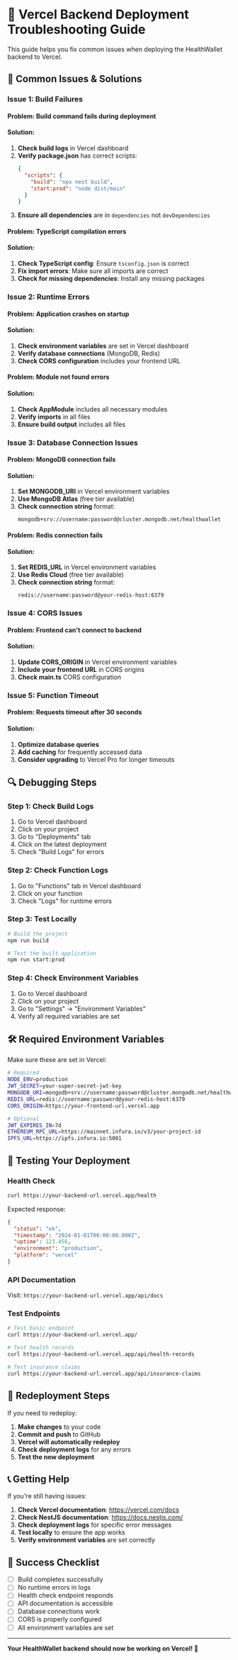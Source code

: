 # 🔧 Vercel Backend Deployment Troubleshooting Guide

This guide helps you fix common issues when deploying the HealthWallet backend to Vercel.

## 🚨 Common Issues & Solutions

### **Issue 1: Build Failures**

#### **Problem**: Build command fails during deployment
#### **Solution**:
1. **Check build logs** in Vercel dashboard
2. **Verify package.json** has correct scripts:
   ```json
   {
     "scripts": {
       "build": "npx nest build",
       "start:prod": "node dist/main"
     }
   }
   ```
3. **Ensure all dependencies** are in `dependencies` not `devDependencies`

#### **Problem**: TypeScript compilation errors
#### **Solution**:
1. **Check TypeScript config**: Ensure `tsconfig.json` is correct
2. **Fix import errors**: Make sure all imports are correct
3. **Check for missing dependencies**: Install any missing packages

### **Issue 2: Runtime Errors**

#### **Problem**: Application crashes on startup
#### **Solution**:
1. **Check environment variables** are set in Vercel dashboard
2. **Verify database connections** (MongoDB, Redis)
3. **Check CORS configuration** includes your frontend URL

#### **Problem**: Module not found errors
#### **Solution**:
1. **Check AppModule** includes all necessary modules
2. **Verify imports** in all files
3. **Ensure build output** includes all files

### **Issue 3: Database Connection Issues**

#### **Problem**: MongoDB connection fails
#### **Solution**:
1. **Set MONGODB_URI** in Vercel environment variables
2. **Use MongoDB Atlas** (free tier available)
3. **Check connection string** format:
   ```
   mongodb+srv://username:password@cluster.mongodb.net/healthwallet
   ```

#### **Problem**: Redis connection fails
#### **Solution**:
1. **Set REDIS_URL** in Vercel environment variables
2. **Use Redis Cloud** (free tier available)
3. **Check connection string** format:
   ```
   redis://username:password@your-redis-host:6379
   ```

### **Issue 4: CORS Issues**

#### **Problem**: Frontend can't connect to backend
#### **Solution**:
1. **Update CORS_ORIGIN** in Vercel environment variables
2. **Include your frontend URL** in CORS origins
3. **Check main.ts** CORS configuration

### **Issue 5: Function Timeout**

#### **Problem**: Requests timeout after 30 seconds
#### **Solution**:
1. **Optimize database queries**
2. **Add caching** for frequently accessed data
3. **Consider upgrading** to Vercel Pro for longer timeouts

## 🔍 Debugging Steps

### **Step 1: Check Build Logs**
1. Go to Vercel dashboard
2. Click on your project
3. Go to "Deployments" tab
4. Click on the latest deployment
5. Check "Build Logs" for errors

### **Step 2: Check Function Logs**
1. Go to "Functions" tab in Vercel dashboard
2. Click on your function
3. Check "Logs" for runtime errors

### **Step 3: Test Locally**
```bash
# Build the project
npm run build

# Test the built application
npm run start:prod
```

### **Step 4: Check Environment Variables**
1. Go to Vercel dashboard
2. Click on your project
3. Go to "Settings" → "Environment Variables"
4. Verify all required variables are set

## 🛠️ Required Environment Variables

Make sure these are set in Vercel:

```bash
# Required
NODE_ENV=production
JWT_SECRET=your-super-secret-jwt-key
MONGODB_URI=mongodb+srv://username:password@cluster.mongodb.net/healthwallet
REDIS_URL=redis://username:password@your-redis-host:6379
CORS_ORIGIN=https://your-frontend-url.vercel.app

# Optional
JWT_EXPIRES_IN=7d
ETHEREUM_RPC_URL=https://mainnet.infura.io/v3/your-project-id
IPFS_URL=https://ipfs.infura.io:5001
```

## 🧪 Testing Your Deployment

### **Health Check**
```bash
curl https://your-backend-url.vercel.app/health
```

Expected response:
```json
{
  "status": "ok",
  "timestamp": "2024-01-01T00:00:00.000Z",
  "uptime": 123.456,
  "environment": "production",
  "platform": "vercel"
}
```

### **API Documentation**
Visit: `https://your-backend-url.vercel.app/api/docs`

### **Test Endpoints**
```bash
# Test basic endpoint
curl https://your-backend-url.vercel.app/

# Test health records
curl https://your-backend-url.vercel.app/api/health-records

# Test insurance claims
curl https://your-backend-url.vercel.app/api/insurance-claims
```

## 🔄 Redeployment Steps

If you need to redeploy:

1. **Make changes** to your code
2. **Commit and push** to GitHub
3. **Vercel will automatically redeploy**
4. **Check deployment logs** for any errors
5. **Test the new deployment**

## 📞 Getting Help

If you're still having issues:

1. **Check Vercel documentation**: https://vercel.com/docs
2. **Check NestJS documentation**: https://docs.nestjs.com/
3. **Check deployment logs** for specific error messages
4. **Test locally** to ensure the app works
5. **Verify environment variables** are set correctly

## 🎯 Success Checklist

- [ ] Build completes successfully
- [ ] No runtime errors in logs
- [ ] Health check endpoint responds
- [ ] API documentation is accessible
- [ ] Database connections work
- [ ] CORS is properly configured
- [ ] All environment variables are set

---

**Your HealthWallet backend should now be working on Vercel! 🎉**



